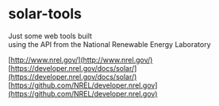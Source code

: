 # solar-tools
Just some web tools built   
using the API from the National Renewable Energy Laboratory  

[http://www.nrel.gov/](http://www.nrel.gov/)  
[https://developer.nrel.gov/docs/solar/](https://developer.nrel.gov/docs/solar/)  
[https://github.com/NREL/developer.nrel.gov](https://github.com/NREL/developer.nrel.gov)  